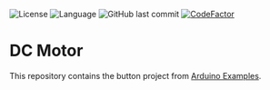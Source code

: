 ![License](https://img.shields.io/badge/License-MIT-brightgreen) ![Language](https://img.shields.io/badge/language-c++-blue) ![GitHub last commit](https://img.shields.io/github/last-commit/TheOnlyTails/DC-Motor) [![CodeFactor](https://www.codefactor.io/repository/github/theonlytails/dc-motor/badge)](https://www.codefactor.io/repository/github/theonlytails/dc-motor)
# DC Motor
This repository contains the button project from [Arduino Examples](https://github.com/TheOnlyTails/arduino_examples).
